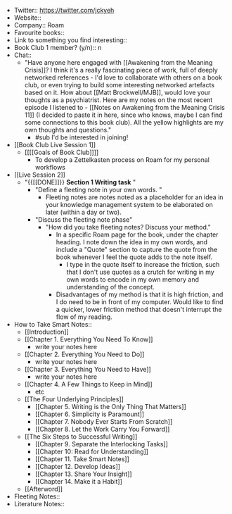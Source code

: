 - Twitter:: https://twitter.com/jckyeh
- Website:: 
- Company:: Roam
- Favourite books:: 
- Link to something you find interesting::
- Book Club 1 member? (y/n):: n
- Chat::
    - "Have anyone here engaged with [[Awakening from the Meaning Crisis]]? I think it's a really fascinating piece of work, full of deeply networked references - I'd love to collaborate with others on a book club, or even trying to build some interesting networked artefacts based on it. How about [[Matt Brockwell/MJB]], would love your thoughts as a psychiatrist. Here are my notes on the most recent episode I listened to - [[Notes on Awakening from the Meaning Crisis 11]] (I decided to paste it in here, since who knows, maybe I can find some connections to this book club). All the yellow highlights are my own thoughts and questions."
        - #sub I'd be interested in joining!
- [[Book Club Live Session 1]]
    - [[[[Goals of Book Club]]]]
        - To develop a Zettelkasten process on Roam for my personal workflows
- [[Live Session 2]]
    - "{{[[DONE]]}} **Section 1 Writing task** "
        - "Define a fleeting note in your own words. "
            - Fleeting notes are notes noted as a placeholder for an idea in your knowledge management system to be elaborated on later (within a day or two). 
        - "Discuss the fleeting note phase"
            - "How did you take fleeting notes? Discuss your method."
                - In a specific Roam page for the book, under the chapter heading. I note down the idea in my own words, and include a "Quote" section to capture the quote from the book whenever I feel the quote adds to the note itself.
                    - I type in the quote itself to increase the friction, such that I don't use quotes as a crutch for writing in my own words to encode in my own memory and understanding of the concept.
                - Disadvantages of my method is that it is high friction, and I do need to be in front of my computer. Would like to find a quicker, lower friction method that doesn't interrupt the flow of my reading. 
- How to Take Smart Notes::
    - [[Introduction]]
    - [[Chapter 1. Everything You Need To Know]]
        - write your notes here 
    - [[Chapter 2. Everything You Need to Do]]
        - write your notes here 
    - [[Chapter 3. Everything You Need to Have]]
        - write your notes here 
    - [[Chapter 4. A Few Things to Keep in Mind]]
        - etc 
    - [[The Four Underlying Principles]]
        - [[Chapter 5. Writing is the Only Thing That Matters]]
        - [[Chapter 6. Simplicity is Paramount]]
        - [[Chapter 7. Nobody Ever Starts From Scratch]]
        - [[Chapter 8. Let the Work Carry You Forward]]
    - [[The Six Steps to Successful Writing]]
        - [[Chapter 9. Separate the Interlocking Tasks]]
        - [[Chapter 10: Read for Understanding]]
        - [[Chapter 11. Take Smart Notes]]
        - [[Chapter 12. Develop Ideas]]  
        - [[Chapter 13. Share Your Insight]]
        - [[Chapter 14. Make it a Habit]]
    - [[Afterword]]
- Fleeting Notes:: 
- Literature Notes::
